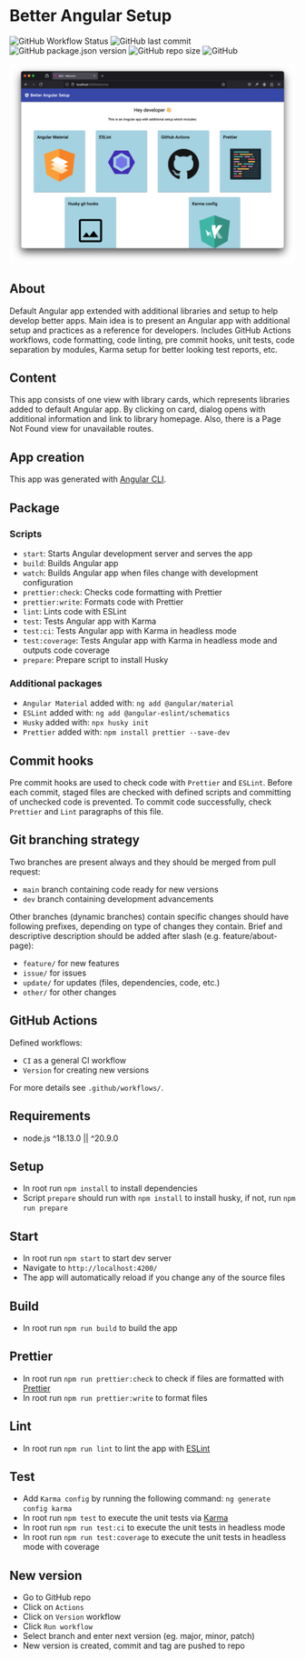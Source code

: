 # Better Angular Setup

![GitHub Workflow Status](https://img.shields.io/github/actions/workflow/status/matejb6/better-angular-setup/ci.yml)
![GitHub last commit](https://img.shields.io/github/last-commit/matejb6/better-angular-setup)
![GitHub package.json version](https://img.shields.io/github/package-json/v/matejb6/better-angular-setup)
![GitHub repo size](https://img.shields.io/github/repo-size/matejb6/better-angular-setup)
![GitHub](https://img.shields.io/github/license/matejb6/better-angular-setup)

![App screenshot](./public/img/app-screenshot.png 'App screenshot')

## About
Default Angular app extended with additional libraries and setup to help develop better apps.
Main idea is to present an Angular app with additional setup and practices as a reference for developers.
Includes GitHub Actions workflows, code formatting, code linting, pre commit hooks, unit tests, code separation by modules, Karma setup for better looking test reports, etc.

## Content
This app consists of one view with library cards, which represents libraries added to default Angular app.
By clicking on card, dialog opens with additional information and link to library homepage.
Also, there is a Page Not Found view for unavailable routes.

## App creation
This app was generated with [Angular CLI](https://github.com/angular/angular-cli).

## Package
### Scripts
* `start`: Starts Angular development server and serves the app
* `build`: Builds Angular app
* `watch`: Builds Angular app when files change with development configuration
* `prettier:check`: Checks code formatting with Prettier
* `prettier:write`: Formats code with Prettier
* `lint`: Lints code with ESLint
* `test`: Tests Angular app with Karma
* `test:ci`: Tests Angular app with Karma in headless mode
* `test:coverage`: Tests Angular app with Karma in headless mode and outputs code coverage
* `prepare`: Prepare script to install Husky

### Additional packages
* `Angular Material` added with: `ng add @angular/material`
* `ESLint` added with: `ng add @angular-eslint/schematics`
* `Husky` added with: `npx husky init`
* `Prettier` added with: `npm install prettier --save-dev`

## Commit hooks
Pre commit hooks are used to check code with `Prettier` and `ESLint`.
Before each commit, staged files are checked with defined scripts and committing of unchecked code is prevented.
To commit code successfully, check `Prettier` and `Lint` paragraphs of this file.

## Git branching strategy
Two branches are present always and they should be merged from pull request:
* `main` branch containing code ready for new versions
* `dev` branch containing development advancements

Other branches (dynamic branches) contain specific changes should have following prefixes, depending on type of changes they contain. Brief and descriptive description should be added after slash (e.g. feature/about-page):
* `feature/` for new features
* `issue/` for issues
* `update/` for updates (files, dependencies, code, etc.)
* `other/` for other changes

## GitHub Actions
Defined workflows:
* `CI` as a general CI workflow
* `Version` for creating new versions

For more details see `.github/workflows/`.

## Requirements
* node.js ^18.13.0 || ^20.9.0

## Setup
* In root run `npm install` to install dependencies
* Script `prepare` should run with `npm install` to install husky, if not, run `npm run prepare`

## Start
* In root run `npm start` to start dev server
* Navigate to `http://localhost:4200/`
* The app will automatically reload if you change any of the source files

## Build
* In root run `npm run build` to build the app

## Prettier
* In root run `npm run prettier:check` to check if files are formatted with [Prettier](https://prettier.io)
* In root run `npm run prettier:write` to format files

## Lint
* In root run `npm run lint` to lint the app with [ESLint](https://eslint.org)

## Test
* Add `Karma config` by running the following command: `ng generate config karma`
* In root run `npm test` to execute the unit tests via [Karma](https://karma-runner.github.io)
* In root run `npm run test:ci` to execute the unit tests in headless mode
* In root run `npm run test:coverage` to execute the unit tests in headless mode with coverage

## New version
* Go to GitHub repo
* Click on `Actions`
* Click on `Version` workflow
* Click `Run workflow`
* Select branch and enter next version (eg. major, minor, patch)
* New version is created, commit and tag are pushed to repo
